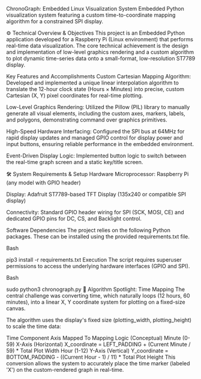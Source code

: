 ChronoGraph: Embedded Linux Visualization System
Embedded Python visualization system featuring a custom time-to-coordinate mapping algorithm for a constrained SPI display.

⚙️ Technical Overview & Objectives
This project is an Embedded Python application developed for a Raspberry Pi (Linux environment) that performs real-time data visualization. The core technical achievement is the design and implementation of low-level graphics rendering and a custom algorithm to plot dynamic time-series data onto a small-format, low-resolution ST7789 display.

Key Features and Accomplishments
Custom Cartesian Mapping Algorithm: Developed and implemented a unique linear interpolation algorithm to translate the 12-hour clock state (Hours × Minutes) into precise, custom Cartesian (X, Y) pixel coordinates for real-time plotting.

Low-Level Graphics Rendering: Utilized the Pillow (PIL) library to manually generate all visual elements, including the custom axes, markers, labels, and polygons, demonstrating command over graphics primitives.

High-Speed Hardware Interfacing: Configured the SPI bus at 64MHz for rapid display updates and managed GPIO control for display power and input buttons, ensuring reliable performance in the embedded environment.

Event-Driven Display Logic: Implemented button logic to switch between the real-time graph screen and a static key/title screen.

🛠️ System Requirements & Setup
Hardware
Microprocessor: Raspberry Pi (any model with GPIO header)

Display: Adafruit ST7789-based TFT Display (135x240 or compatible SPI display)

Connectivity: Standard GPIO header wiring for SPI (SCK, MOSI, CE) and dedicated GPIO pins for DC, CS, and Backlight control.

Software Dependencies
The project relies on the following Python packages. These can be installed using the provided requirements.txt file.

Bash

pip3 install -r requirements.txt
Execution
The script requires superuser permissions to access the underlying hardware interfaces (GPIO and SPI).

Bash

sudo python3 chronograph.py
🧠 Algorithm Spotlight: Time Mapping
The central challenge was converting time, which naturally loops (12 hours, 60 minutes), into a linear X, Y coordinate system for plotting on a fixed-size canvas.

The algorithm uses the display's fixed size (plotting_width, plotting_height) to scale the time data:

Time Component	Axis Mapped To	Mapping Logic (Conceptual)
Minute (0-59)	X-Axis (Horizontal)	X_coordinate = LEFT_PADDING + (Current Minute / 59) * Total Plot Width
Hour (1-12)	Y-Axis (Vertical)	Y_coordinate = BOTTOM_PADDING - ((Current Hour - 1) / 11) * Total Plot Height
This conversion allows the system to accurately place the time marker (labeled 'X') on the custom-rendered graph in real-time.
